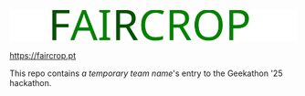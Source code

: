 ![FAIRCROP](./assets/logo.svg)

https://faircrop.pt

This repo contains *a temporary team name*'s entry to the Geekathon '25 hackathon.
